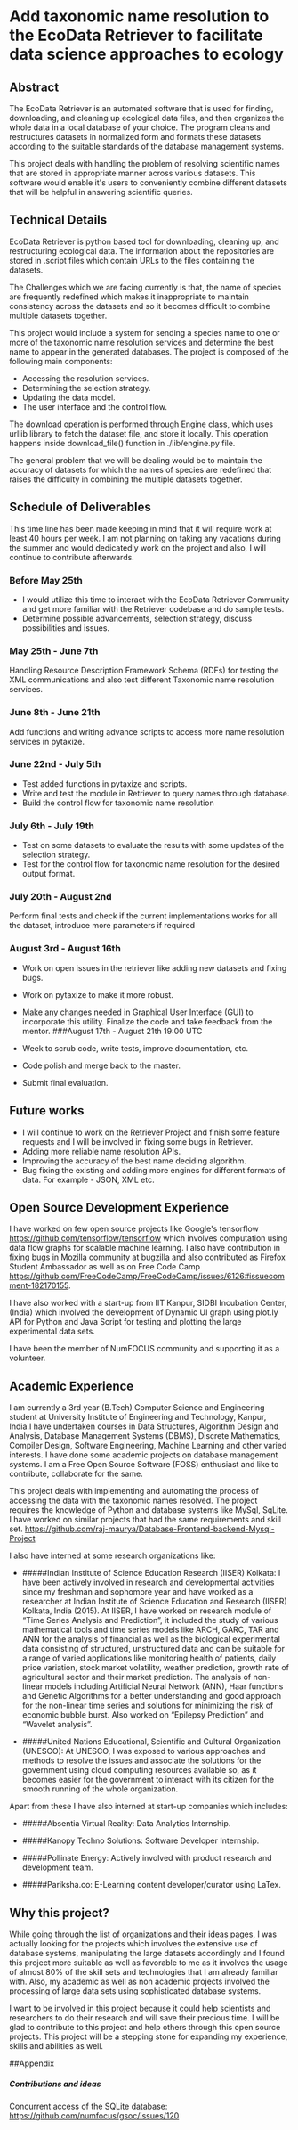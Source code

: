 # Add taxonomic name resolution to the EcoData Retriever to facilitate data science approaches to ecology

## Abstract

The EcoData Retriever is an automated software that is used for finding, downloading, and cleaning up ecological data files, and then organizes the whole data in a local database of your choice. The program cleans and restructures datasets in normalized form and formats these datasets according to the suitable standards of the database management systems.

This project deals with handling the problem of resolving scientific names that are stored in appropriate manner across various datasets. This software would enable it's users to conveniently combine different datasets that will be helpful in answering scientific queries. 

## Technical Details

EcoData Retriever is python based tool for downloading, cleaning up, and restructuring ecological data. The information about the repositories are stored in .script files which contain URLs to the files containing the datasets.

The Challenges which we are facing currently is that, the name of species are frequently redefined which makes it inappropriate to maintain consistency across the datasets and so it becomes difficult to combine multiple datasets together.

This project would include a system for sending a species name to one or more of the taxonomic name resolution services and determine the best name to appear in the generated databases. The project is composed of the following main components: 
* Accessing the resolution services.
* Determining the selection strategy.
* Updating the data model. 
* The user interface and the control flow.

The download operation is performed through Engine class, which uses urllib library to fetch the dataset file, and store it locally. This operation happens inside download_file() function in ./lib/engine.py file.

The general problem that we will be dealing would be to maintain the accuracy of datasets for which the names of species are redefined that raises the difficulty in combining the multiple datasets together.

## Schedule of Deliverables

This time line has been made keeping in mind that it will require work at least 40 hours per week. I am not planning on taking any vacations during the summer and would dedicatedly work on the project and also, I will continue to contribute afterwards.

### Before May 25th

* I would utilize this time to interact with the EcoData Retriever Community and get more familiar with the Retriever codebase and do sample tests.
* Determine possible advancements, selection strategy, discuss possibilities and issues.

### May 25th -  June 7th

Handling Resource Description Framework Schema (RDFs) for testing the XML communications and also test different Taxonomic name resolution services.

### June 8th - June 21th

Add functions and writing advance scripts to access more name resolution services in pytaxize.

### June 22nd - July 5th

* Test added functions in pytaxize and scripts.
* Write and test the module in Retriever to query names through database.
* Build the control flow for taxonomic name resolution

### July 6th - July 19th

* Test on some datasets to evaluate the results with some updates of the selection strategy.
* Test for the control flow for taxonomic name resolution for the desired output format.

### July 20th - August 2nd

Perform final tests and check if the current implementations works for all the dataset, introduce more parameters if required

### August 3rd - August 16th

* Work on open issues in the retriever like adding new datasets and fixing bugs.
* Work on pytaxize to make it more robust.
* Make any changes needed in Graphical User Interface (GUI) to incorporate this utility. Finalize the code and take feedback from the mentor.
###August 17th - August 21th 19:00 UTC

* Week to scrub code, write tests, improve documentation, etc.
* Code polish and merge back to the master. 
* Submit final evaluation.

## Future works

* I will continue to work on the Retriever Project and finish some feature requests and I will be involved in fixing some bugs in Retriever.
* Adding more reliable name resolution APIs.
* Improving the accuracy of the best name deciding algorithm.
* Bug fixing the existing and adding more engines for different formats of data. For example - JSON, XML etc.

## Open Source Development Experience

I have worked on few open source projects like Google's tensorflow https://github.com/tensorflow/tensorflow which involves computation using data flow graphs for scalable machine learning. I also have contribution in fixing bugs in Mozilla community at bugzilla and also contributed as Firefox Student Ambassador as well as on Free Code Camp https://github.com/FreeCodeCamp/FreeCodeCamp/issues/6126#issuecomment-182170155.

I have also worked with a start-up from IIT Kanpur, SIDBI Incubation Center, (India) which involved the development of Dynamic UI graph using plot.ly API for Python and Java Script for testing and plotting the large experimental data sets.

I have been the member of NumFOCUS community and supporting it as a volunteer.

## Academic Experience

I am currently a 3rd year (B.Tech) Computer Science and Engineering student at University Institute of Engineering and Technology, Kanpur, India.I have undertaken courses in Data Structures, Algorithm Design and Analysis, Database Management Systems (DBMS), Discrete Mathematics, Compiler Design, Software Engineering, Machine Learning and other varied interests. I have done some academic projects on database management systems. I am a Free Open Source Software (FOSS) enthusiast and like to contribute, collaborate for the same.

This project deals with implementing and automating the process of accessing the data with the taxonomic names resolved. The project requires the knowledge of Python and database systems like MySql, SqLite.
I have worked on similar projects that had the same requirements and skill set.
https://github.com/raj-maurya/Database-Frontend-backend-Mysql-Project

I also have interned at some research organizations like:
* #####Indian Institute of Science Education Research (IISER) Kolkata:
  I have been actively involved in research and developmental activities since my freshman and sophomore year and have worked as a researcher at Indian Institute of Science Education and Research (IISER) Kolkata, India (2015). At IISER, I have worked on research module of “Time Series Analysis and Prediction”, it included the study of various mathematical tools and time series models like ARCH, GARC, TAR and ANN for the analysis of financial as well as the biological experimental data consisting of structured, unstructured data and can be suitable for a range of varied applications like monitoring health of patients, daily price variation, stock market volatility, weather prediction, growth rate of agricultural sector and their market prediction. The analysis of non- linear models including Artificial Neural Network (ANN), Haar functions and Genetic Algorithms for a better understanding and good approach for the non-linear time series and solutions for minimizing the risk of economic bubble burst. Also worked on “Epilepsy Prediction” and “Wavelet analysis”.

* #####United Nations Educational, Scientific and Cultural Organization (UNESCO):
  At UNESCO, I was exposed to various approaches and methods to resolve the issues and associate the solutions for the government using cloud computing resources available so, as it becomes easier for the government to interact with its citizen for the smooth running of the whole organization. 

Apart from these I have also interned at start-up companies which includes:

* #####Absentia Virtual Reality:
Data Analytics Internship.

* #####Kanopy Techno Solutions:
Software Developer Internship.

* #####Pollinate Energy:
Actively involved with product research and development team.

* #####Pariksha.co:
E-Learning content developer/curator using LaTex.

## Why this project?

While going through the list of organizations and their ideas pages, I was actually looking for the projects which involves the extensive use of database systems, manipulating the large datasets accordingly and I found this project more suitable as well as favorable to me as it involves the usage of almost 80% of the skill sets and technologies that I am already familiar with. Also, my academic as well as non academic projects involved the processing of large data sets using sophisticated database systems.

I want to be involved in this project because it could help scientists and researchers to do their research and will save their precious time. I will be glad to contribute to this project and help others through this open source projects. This project will be a stepping stone for expanding my experience, skills and abilities as well.

##Appendix
##### Contributions and ideas

Concurrent access of the SQLite database:
https://github.com/numfocus/gsoc/issues/120
